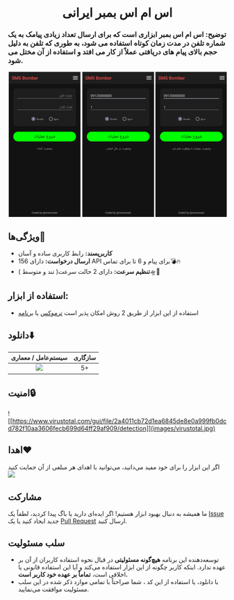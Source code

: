 <div align="center"> <h1>اس ام اس بمبر ایرانی</h1>
</div>

### **توضیح:** اس ام اس بمبر ابزاری است که برای ارسال تعداد زیادی پیامک به یک شماره تلفن در مدت زمان کوتاه استفاده می شود، به طوری که تلفن به دلیل حجم بالای پیام های دریافتی عملاً از کار می افتد و استفاده از آن مختل می شود.

<p align="center">
    <img src="images/photo1.png" alt="photo1.png">
</p>

## ویژگی‌ها💫

- **کاربرپسند:** رابط کاربری ساده و آسان
- **ارسال درخواست:** دارای 156 API برای پیام و 6 تا برای تماس💣🔥
- **تنظیم سرعت:** دارای 2 حالت سرعت( تند و متوسط )🛸🚀
## استفاده از ابزار:
- استفاده از این ابزار از طریق 2 روش امکان پذیر است [ترموکس](https://github.com/monsmain/sms-bomber-iran/blob/main/README-Termux.md) یا [برنامه](https://github.com/monsmain/sms-bomber-iran/blob/main/README.md#%D8%AF%D8%A7%D9%86%D9%84%D9%88%D8%AF%EF%B8%8F) 

## دانلود⬇️

<div align="center">
    <table>
        <thead align="center">
            <tr>
                <th>سیستم‌عامل / معماری</th>
                <th>سازگاری</th>
            </tr>
        </thead>
        <tbody align="center">
            <tr>
                <td>
                    <a href="https://github.com/monsmain/sms-bomber-iran/releases/latest"><img src="https://img.shields.io/badge/Android-APK Universal-0d7365.svg?logo=android"></a>
                </td>
                <td>5+</td>
            </tr>
        </tbody>
    </table>
</div>

## امنیت🔒
![[https://www.virustotal.com/gui/file/2a4011cb72d1ea6845de8e0a999fb0dcd782f10aa3606fecb699d64ff29af909/detection]](images/virustotal.jpg)

## اهدا❤️
اگر این ابزار را برای خود مفید می‌دانید، می‌توانید با اهدای هر مبلغی از آن حمایت کنید
  <a href="https://monsmain.github.io/index.html#timeline03-1l"><img src="https://img.shields.io/badge/Donate-E5322D?style=for-the-badge&logo=ilovepdf&logoColor=white" /></a>

## مشارکت
ما همیشه به دنبال بهبود ابزار هستیم! اگر ایده‌ای دارید یا باگ پیدا کردید، لطفاً یک [Issue](https://github.com/monsmain/sms-bomber-iran/issues) جدید ایجاد کنید یا یک [Pull Request](https://github.com/monsmain/sms-bomber-iran/pulls) ارسال کنید.
## سلب مسئولیت
* توسعه‌دهنده این برنامه **هیچ‌گونه مسئولیتی** در قبال نحوه استفاده کاربران از آن بر عهده ندارد. اینکه کاربر چگونه از این ابزار استفاده می‌کند و آیا این استفاده قانونی یا اخلاقی است، **تماماً بر عهده خود کاربر است.**
* با دانلود، یا استفاده از این کد ، شما صراحتاً با تمامی موارد ذکر شده در این سلب مسئولیت موافقت می‌نمایید.
